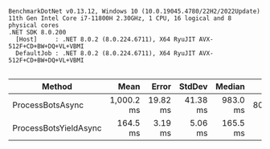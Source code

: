 ```

BenchmarkDotNet v0.13.12, Windows 10 (10.0.19045.4780/22H2/2022Update)
11th Gen Intel Core i7-11800H 2.30GHz, 1 CPU, 16 logical and 8 physical cores
.NET SDK 8.0.200
  [Host]     : .NET 8.0.2 (8.0.224.6711), X64 RyuJIT AVX-512F+CD+BW+DQ+VL+VBMI
  DefaultJob : .NET 8.0.2 (8.0.224.6711), X64 RyuJIT AVX-512F+CD+BW+DQ+VL+VBMI


```
| Method                | Mean       | Error    | StdDev   | Median   | Gen0      | Gen1      | Gen2      | Allocated   |
|---------------------- |-----------:|---------:|---------:|---------:|----------:|----------:|----------:|------------:|
| ProcessBotsAsync      | 1,000.2 ms | 19.82 ms | 41.38 ms | 983.0 ms | 8000.0000 | 8000.0000 | 2000.0000 | 94552.78 KB |
| ProcessBotsYieldAsync |   164.5 ms |  3.19 ms |  5.06 ms | 165.5 ms |         - |         - |         - |   141.39 KB |

